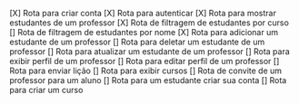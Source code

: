 [X] Rota para criar conta
[X] Rota para autenticar
[X] Rota para mostrar estudantes de um professor
[X] Rota de filtragem de estudantes por curso
[] Rota de filtragem de estudantes por nome
[X] Rota para adicionar um estudante de um professor
[] Rota para deletar um estudante de um professor
[] Rota para atualizar um estudante de um professor
[] Rota para exibir perfil de um professor
[] Rota para editar perfil de um professor
[] Rota para enviar lição
[] Rota para exibir cursos
[] Rota de convite de um professor para um aluno
[] Rota para um estudante criar sua conta
[] Rota para criar um curso